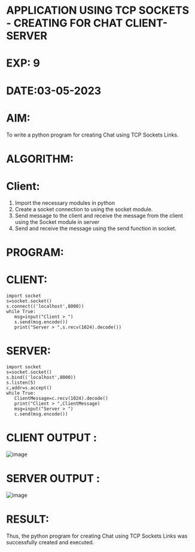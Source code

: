 # APPLICATION USING TCP SOCKETS - CREATING FOR CHAT CLIENT-SERVER

# EXP: 9

# DATE:03-05-2023

# AIM:
To write a python program for creating Chat using TCP Sockets Links.

# ALGORITHM:
# Client:
1. Import the necessary modules in python
2. Create a socket connection to using the socket module.
3. Send message to the client and receive the message from the client using the Socket module in
server
4. Send and receive the message using the send function in socket.
# PROGRAM:
# CLIENT:
```python3
import socket
s=socket.socket()
s.connect(('localhost',8000))
while True:
   msg=input("Client > ")
   s.send(msg.encode())
   print("Server > ",s.recv(1024).decode())
  ```
# SERVER:
```python3
import socket
s=socket.socket()
s.bind(('localhost',8000))
s.listen(5)
c,addr=s.accept()
while True:
   ClientMessage=c.recv(1024).decode()
   print("Client > ",ClientMessage)
   msg=input("Server > ")
   c.send(msg.encode())
```
   
# CLIENT OUTPUT : 
![image](https://github.com/Prasanth9025/EX-9/assets/118343686/ba3f95b3-b7d4-42b9-af58-2e02e7dea864)


# SERVER OUTPUT :
![image](https://github.com/Prasanth9025/EX-9/assets/118343686/baa68fd3-f29d-4f0e-a2df-a46389c40ee9)


# RESULT:
Thus, the python program for creating Chat using TCP Sockets Links was successfully
created and executed.

